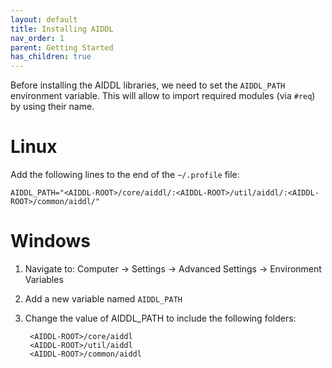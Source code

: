 ```yaml
---
layout: default
title: Installing AIDDL
nav_order: 1
parent: Getting Started
has_children: true
---
```


Before installing the AIDDL libraries, we need to set the `AIDDL_PATH`
environment variable.  This will allow to import required modules (via `#req`)
by using their name.

# Linux

Add the following lines to the end of the `~/.profile` file:

    AIDDL_PATH="<AIDDL-ROOT>/core/aiddl/:<AIDDL-ROOT>/util/aiddl/:<AIDDL-ROOT>/common/aiddl/"

# Windows

1. Navigate to: Computer -> Settings -> Advanced Settings -> Environment Variables
2. Add a new variable named `AIDDL_PATH`
3. Change the value of AIDDL_PATH to include the following folders:

        <AIDDL-ROOT>/core/aiddl
        <AIDDL-ROOT>/util/aiddl
        <AIDDL-ROOT>/common/aiddl
